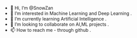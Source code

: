 - 👋 Hi, I’m @SnowZan
- 👀 I’m interested in Machine Learning and Deep Learning .
- 🌱 I’m currently learning Artificial Intelligence .
- 💞️ I’m looking to collaborate on AI,ML projects .
- 📫 How to reach me - through github .

<!---
SnowZan/SnowZan is a ✨ special ✨ repository because its `README.md` (this file) appears on your GitHub profile.
You can click the Preview link to take a look at your changes.
--->
